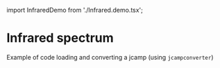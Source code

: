 import InfraredDemo from './Infrared.demo.tsx';

# Infrared spectrum

Example of code loading and converting a jcamp (using `jcampconverter`)

<InfraredDemo noCodesandbox/>
